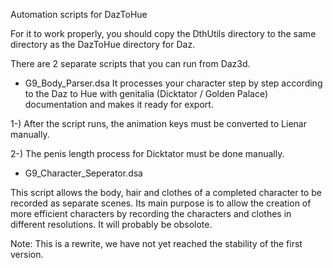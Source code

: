 Automation scripts for DazToHue

For it to work properly, you should copy the DthUtils directory to the same directory as the DazToHue directory for Daz.

There are 2 separate scripts that you can run from Daz3d.

- G9_Body_Parser.dsa
It processes your character step by step according to the Daz to Hue with genitalia (Dicktator / Golden Palace) documentation and makes it ready for export.

1-) After the script runs, the animation keys must be converted to Lienar manually.

2-) The penis length process for Dicktator must be done manually.

- G9_Character_Seperator.dsa

This script allows the body, hair and clothes of a completed character to be recorded as separate scenes. Its main purpose is to allow the creation of more efficient characters by recording the characters and clothes in different resolutions. It will probably be obsolote.

Note: This is a rewrite, we have not yet reached the stability of the first version.
